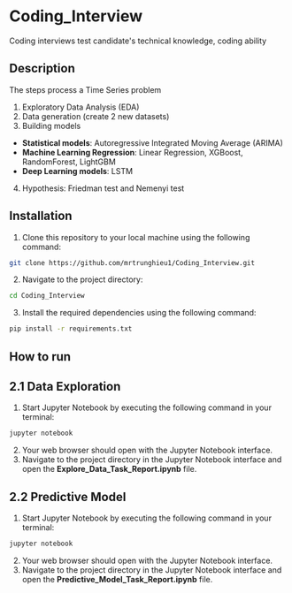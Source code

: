 # Coding_Interview
Coding interviews test candidate's technical knowledge, coding ability

## Description
The steps process a Time Series problem
1. Exploratory Data Analysis (EDA)
2. Data generation (create 2 new datasets)
3. Building models

- **Statistical models**: Autoregressive Integrated Moving Average (ARIMA)
- **Machine Learning Regression**:  Linear Regression, XGBoost, RandomForest, LightGBM
- **Deep Learning models**: LSTM

4.  Hypothesis: Friedman test and Nemenyi test

## Installation
1. Clone this repository to your local machine using the following command:
```bash
git clone https://github.com/mrtrunghieu1/Coding_Interview.git
```
2. Navigate to the project directory:
```bash
cd Coding_Interview
```
3. Install the required dependencies using the following command:
```bash
pip install -r requirements.txt
```

## How to run
## 2.1 Data Exploration
1. Start Jupyter Notebook by executing the following command in your terminal:
```bash
jupyter notebook
```
2. Your web browser should open with the Jupyter Notebook interface.
3. Navigate to the project directory in the Jupyter Notebook interface and open the **Explore_Data_Task_Report.ipynb** file.

## 2.2 Predictive Model
1. Start Jupyter Notebook by executing the following command in your terminal:
```bash
jupyter notebook
```
2. Your web browser should open with the Jupyter Notebook interface.
3. Navigate to the project directory in the Jupyter Notebook interface and open the **Predictive_Model_Task_Report.ipynb** file.


